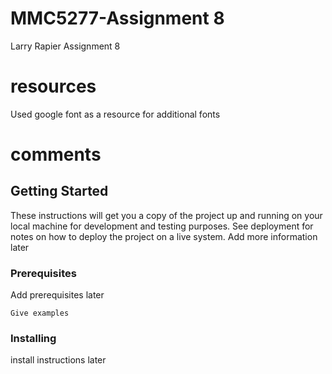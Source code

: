 # MMC5277-Assignment 8

Larry Rapier Assignment 8

# resources
Used google font as a resource for additional fonts

# comments

## Getting Started

These instructions will get you a copy of the project up and running on your local machine for development and testing purposes. See deployment for notes on how to deploy the project on a live system. Add more information later

### Prerequisites

Add prerequisites later

```
Give examples
```

### Installing

install instructions later
